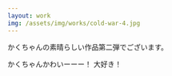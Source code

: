 ```yaml
---
layout: work
img: /assets/img/works/cold-war-4.jpg
---
```

かくちゃんの素晴らしい作品第二弾でございます。

かくちゃんかわいーーー！
大好き！

